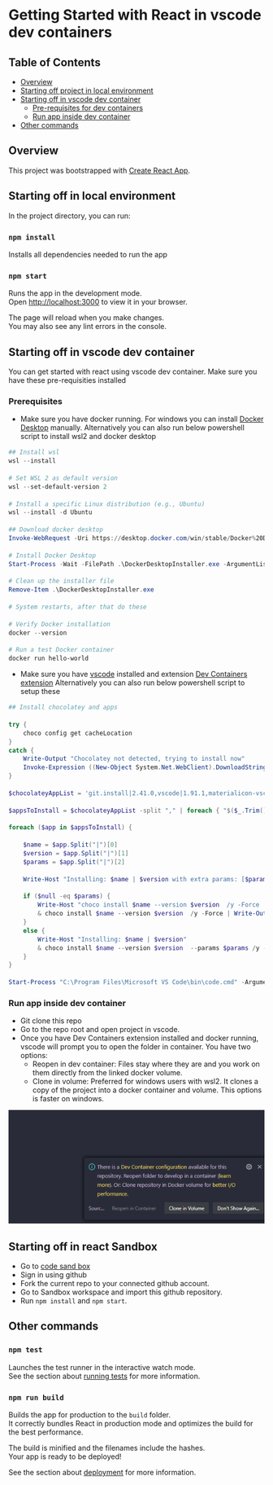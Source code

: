 # Getting Started with React in vscode dev containers

## Table of Contents
- [Overview](#Overview)
- [Starting off project in local environment](#starting-off-in-local-environment)
- [Starting off in vscode dev container](#starting-off-in-vscode-dev-container)
    - [Pre-requisites for dev containers](#prerequisites)
    - [Run app inside dev container](#run-app-inside-dev-container)
- [Other commands](#other-commands)

## Overview

This project was bootstrapped with [Create React App](https://github.com/facebook/create-react-app).

## Starting off in local environment

In the project directory, you can run:

### `npm install`

Installs all dependencies needed to run the app

### `npm start`

Runs the app in the development mode.\
Open [http://localhost:3000](http://localhost:3000) to view it in your browser.

The page will reload when you make changes.\
You may also see any lint errors in the console.

## Starting off in vscode dev container

You can get started with react using vscode dev container. Make sure you have these pre-requisities installed

### Prerequisites

- Make sure you have docker running. For windows you can install [Docker Desktop](https://docs.docker.com/desktop/install/windows-install/#:~:text=Docker%20only%20supports%20Docker%20Desktop%20on%20Windows%20for,as%20Windows%20Server%202019%20or%20Windows%20Server%202022.) manually.
Alternatively you can also run below powershell script to install wsl2 and docker desktop

```powershell
## Install wsl
wsl --install

# Set WSL 2 as default version
wsl --set-default-version 2

# Install a specific Linux distribution (e.g., Ubuntu)
wsl --install -d Ubuntu

## Download docker desktop
Invoke-WebRequest -Uri https://desktop.docker.com/win/stable/Docker%20Desktop%20Installer.exe -OutFile DockerDesktopInstaller.exe

# Install Docker Desktop
Start-Process -Wait -FilePath .\DockerDesktopInstaller.exe -ArgumentList 'install', '--accept-license', '--always-run-service'

# Clean up the installer file
Remove-Item .\DockerDesktopInstaller.exe

# System restarts, after that do these

# Verify Docker installation
docker --version

# Run a test Docker container
docker run hello-world
```

- Make sure you have [vscode](https://code.visualstudio.com/download) installed and extension [Dev Containers extension](vscode:extension/ms-vscode-remote.remote-containers)
Alternatively you can also run below powershell script to setup these

```powershell
## Install chocolatey and apps

try {
    choco config get cacheLocation
}
catch {
    Write-Output "Chocolatey not detected, trying to install now"
    Invoke-Expression ((New-Object System.Net.WebClient).DownloadString('https://chocolatey.org/install.ps1'))
}

$chocolateyAppList = 'git.install|2.41.0,vscode|1.91.1,materialicon-vscode|4.28.0'

$appsToInstall = $chocolateyAppList -split "," | foreach { "$($_.Trim())" }

foreach ($app in $appsToInstall) {

    $name = $app.Split("|")[0]
    $version = $app.Split("|")[1]
    $params = $app.Split("|")[2]
    
    Write-Host "Installing: $name | $version with extra params: [$params]"

    if ($null -eq $params) {
        Write-Host "choco install $name --version $version  /y -Force | Write-Output"
        & choco install $name --version $version  /y -Force | Write-Output
    }
    else {
        Write-Host "Installing: $name | $version"
        & choco install $name --version $version  --params $params /y -Force | Write-Output
    }
}

Start-Process "C:\Program Files\Microsoft VS Code\bin\code.cmd" -ArgumentList "--install-extension","ms-vscode-remote.remote-containers","--force" -wait
```

### Run app inside dev container

- Git clone this repo
- Go to the repo root and open project in vscode.
- Once you have Dev Containers extension installed and docker running, vscode will prompt you to open the folder in container. You have two options:
    - Reopen in dev container: Files stay where they are and you work on them directly from the linked docker volume.
    - Clone in volume: Preferred for windows users with wsl2. It clones a copy of the project into a docker container and volume. This options is faster on windows.

![dev-container](./images/dev-container.png)

## Starting off in react Sandbox

- Go to [code sand box](https://codesandbox.io/)
- Sign in using github
- Fork the current repo to your connected github account.
- Go to Sandbox workspace and import this github repository.
- Run `npm install` and `npm start`. 

## Other commands

### `npm test`

Launches the test runner in the interactive watch mode.\
See the section about [running tests](https://facebook.github.io/create-react-app/docs/running-tests) for more information.

### `npm run build`

Builds the app for production to the `build` folder.\
It correctly bundles React in production mode and optimizes the build for the best performance.

The build is minified and the filenames include the hashes.\
Your app is ready to be deployed!

See the section about [deployment](https://facebook.github.io/create-react-app/docs/deployment) for more information.
